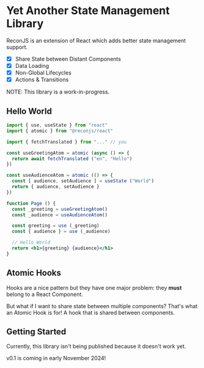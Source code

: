 # Yet Another State Management Library

ReconJS is an extension of React which adds better state management support.

- [x] Share State between Distant Components
- [x] Data Loading
- [x] Non-Global Lifecycles
- [x] Actions & Transitions

NOTE: This library is a work-in-progress.

## Hello World

```jsx
import { use, useState } from "react"
import { atomic } from "@reconjs/react"

import { fetchTranslated } from "..." // you

const useGreetingAtom = atomic (async () => {
  return await fetchTranslated ("en", "Hello")
})

const useAudienceAtom = atomic (() => {
  const [ audience, setAudience ] = useState ("World")
  return { audience, setAudience }
})

function Page () {
  const _greeting = useGreetingAtom()
  const _audience = useAudienceAtom()

  const greeting = use (_greeting)
  const { audience } = use (_audience)

  // Hello World
  return <h1>{greeting} {audience}</h1>
}
```

## Atomic Hooks

Hooks are a nice pattern but they have one major problem: they **must** belong to a React Component.

But what if I want to share state between multiple components? 
That's what an Atomic Hook is for! 
A hook that is shared between components.

## Getting Started

Currently, this library isn't being published because it doesn't work yet.

v0.1 is coming in early November 2024!

